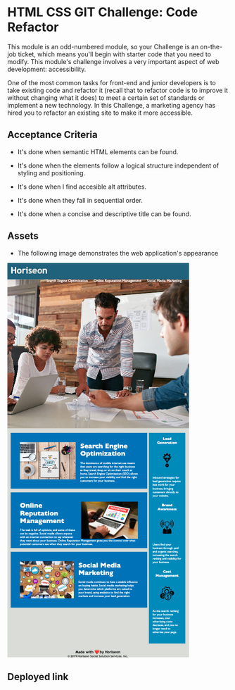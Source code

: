 # HTML CSS GIT Challenge: Code Refactor

This module is an odd-numbered module, so your Challenge is an on-the-job ticket, which means you'll begin with starter code that you need to modify. This module's challenge involves a very important aspect of web development: accessibility.

One of the most common tasks for front-end and junior developers is to take existing code and refactor it (recall that to refactor code is to improve it without changing what it does) to meet a certain set of standards or implement a new technology. In this Challenge, a marketing agency has hired you to refactor an existing site to make it more accessible.

## Acceptance Criteria

* It's done when semantic HTML elements can be found.

* It's done when the elements follow a logical structure independent of styling and positioning.

* It's done when I find accesible alt attributes.

* It's done when they fall in sequential order.

* It's done when a concise and descriptive title can be found.

## Assets

* The following image demonstrates the web application's appearance

![screenshot.](./Images/Screen%20Shot%202022-11-17%20at%207.08.48%20PM.png)

## Deployed link

